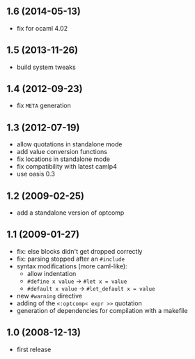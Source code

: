 1.6 (2014-05-13)
----------------

* fix for ocaml 4.02

1.5 (2013-11-26)
----------------

* build system tweaks

1.4 (2012-09-23)
----------------

* fix `META` generation

1.3 (2012-07-19)
----------------

* allow quotations in standalone mode
* add value conversion functions
* fix locations in standalone mode
* fix compatibility with latest camlp4
* use oasis 0.3

1.2 (2009-02-25)
----------------

* add a standalone version of optcomp

1.1 (2009-01-27)
----------------

* fix: else blocks didn't get dropped correctly
* fix: parsing stopped after an `#include`
* syntax modifications (more caml-like):
    * allow indentation
    * `#define x value` -> `#let x = value`
    * `#default x value` -> `#let_default x = value`
* new `#warning` directive
* adding of the `<:optcomp< expr >>` quotation
* generation of dependencies for compilation with a makefile

1.0 (2008-12-13)
----------------

* first release
